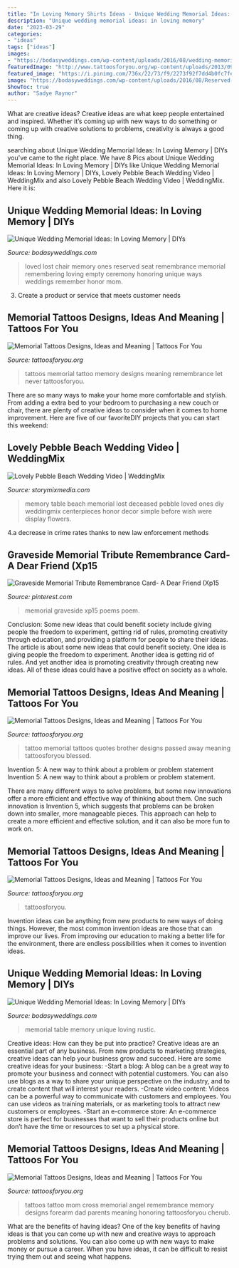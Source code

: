 ```yaml
---
title: "In Loving Memory Shirts Ideas - Unique Wedding Memorial Ideas: In Loving Memory"
description: "Unique wedding memorial ideas: in loving memory"
date: "2023-03-29"
categories:
- "ideas"
tags: ["ideas"]
images:
- "https://bodasyweddings.com/wp-content/uploads/2016/08/wedding-memorial-tables-1.jpg"
featuredImage: "http://www.tattoosforyou.org/wp-content/uploads/2013/09/In-Memory-of-Mom-Tattoos.jpg"
featured_image: "https://i.pinimg.com/736x/22/73/f9/2273f92f7dd4b0fc7fe0c9be66cf2bc1.jpg"
image: "https://bodasyweddings.com/wp-content/uploads/2016/08/Reserved-seat-for-a-lost-loved-one.jpg"
ShowToc: true
author: "Sadye Raynor"
---
```



What are creative ideas?
Creative ideas are what keep people entertained and inspired. Whether it’s coming up with new ways to do something or coming up with creative solutions to problems, creativity is always a good thing.

	

		
searching about Unique Wedding Memorial Ideas: In Loving Memory | DIYs you've came to the right place. We have 8 Pics about Unique Wedding Memorial Ideas: In Loving Memory | DIYs like Unique Wedding Memorial Ideas: In Loving Memory | DIYs, Lovely Pebble Beach Wedding Video | WeddingMix and also Lovely Pebble Beach Wedding Video | WeddingMix. Here it is:
		
    
## Unique Wedding Memorial Ideas: In Loving Memory | DIYs

<img loading=lazy src="https://bodasyweddings.com/wp-content/uploads/2016/08/Reserved-seat-for-a-lost-loved-one.jpg" onerror="this.onerror=null;this.src='https://tse1.mm.bing.net/th?id=OIP.GTq0gjZl4OOdchG6W_HbJwHaLI&amp;pid=15.1';" alt="Unique Wedding Memorial Ideas: In Loving Memory | DIYs">

_Source: bodasyweddings.com_

>loved lost chair memory ones reserved seat remembrance memorial remembering loving empty ceremony honoring unique ways weddings remember honor mom. 

	

3. Create a product or service that meets customer needs

    
## Memorial Tattoos Designs, Ideas And Meaning | Tattoos For You

<img loading=lazy src="http://www.tattoosforyou.org/wp-content/uploads/2013/09/In-Memory-of-Tattoo-768x1024.jpg" onerror="this.onerror=null;this.src='https://tse3.mm.bing.net/th?id=OIP.S1PcYgy4-zsc2wJgJCUiNQHaJ4&amp;pid=15.1';" alt="Memorial Tattoos Designs, Ideas and Meaning | Tattoos For You">

_Source: tattoosforyou.org_

>tattoos memorial tattoo memory designs meaning remembrance let never tattoosforyou. 

	

There are so many ways to make your home more comfortable and stylish. From adding a extra bed to your bedroom to purchasing a new couch or chair, there are plenty of creative ideas to consider when it comes to home improvement. Here are five of our favoriteDIY projects that you can start this weekend: 

    
## Lovely Pebble Beach Wedding Video | WeddingMix

<img loading=lazy src="http://www.storymixmedia.com/weddingmix/blog/wp-content/uploads/2014/10/Holten_4-768x1024.jpg" onerror="this.onerror=null;this.src='https://tse3.mm.bing.net/th?id=OIP.o8JZ9qWyiwVUSxsRBElfagHaJ4&amp;pid=15.1';" alt="Lovely Pebble Beach Wedding Video | WeddingMix">

_Source: storymixmedia.com_

>memory table beach memorial lost deceased pebble loved ones diy weddingmix centerpieces honor decor simple before wish were display flowers. 

	

4.a decrease in crime rates thanks to new law enforcement methods

    
## Graveside Memorial Tribute Remembrance Card- A Dear Friend (Xp15

<img loading=lazy src="https://i.pinimg.com/736x/22/73/f9/2273f92f7dd4b0fc7fe0c9be66cf2bc1.jpg" onerror="this.onerror=null;this.src='https://tse3.mm.bing.net/th?id=OIP.gJv6Ew7FzMNykFUAUlYNQgAAAA&amp;pid=15.1';" alt="Graveside Memorial Tribute Remembrance Card- A Dear Friend (Xp15">

_Source: pinterest.com_

>memorial graveside xp15 poems poem. 

	

Conclusion: Some new ideas that could benefit society include giving people the freedom to experiment, getting rid of rules, promoting creativity through education, and providing a platform for people to share their ideas.
The article is about some new ideas that could benefit society. One idea is giving people the freedom to experiment. Another idea is getting rid of rules. And yet another idea is promoting creativity through creating new ideas. All of these ideas could have a positive effect on society as a whole.

    
## Memorial Tattoos Designs, Ideas And Meaning | Tattoos For You

<img loading=lazy src="http://www.tattoosforyou.org/wp-content/uploads/2013/09/Memorial-Tattoo-Quotes.jpg" onerror="this.onerror=null;this.src='https://tse4.mm.bing.net/th?id=OIP.HDr1xnI9f2ahP7dyuZXu9wHaFj&amp;pid=15.1';" alt="Memorial Tattoos Designs, Ideas and Meaning | Tattoos For You">

_Source: tattoosforyou.org_

>tattoo memorial tattoos quotes brother designs passed away meaning tattoosforyou blessed. 

	

Invention 5: A new way to think about a problem or problem statement
Invention 5: A new way to think about a problem or problem statement. 

There are many different ways to solve problems, but some new innovations offer a more efficient and effective way of thinking about them. One such innovation is Invention 5, which suggests that problems can be broken down into smaller, more manageable pieces. This approach can help to create a more efficient and effective solution, and it can also be more fun to work on.

    
## Memorial Tattoos Designs, Ideas And Meaning | Tattoos For You

<img loading=lazy src="https://www.tattoosforyou.org/wp-content/uploads/2013/09/Baby-Memorial-Tattoos.jpg" onerror="this.onerror=null;this.src='https://tse4.mm.bing.net/th?id=OIP.NzfmPBJVb5z36EdYfx3eUgHaJo&amp;pid=15.1';" alt="Memorial Tattoos Designs, Ideas and Meaning | Tattoos For You">

_Source: tattoosforyou.org_

>tattoosforyou. 

	

Invention ideas can be anything from new products to new ways of doing things. However, the most common invention ideas are those that can improve our lives. From improving our education to making a better life for the environment, there are endless possibilities when it comes to invention ideas.

    
## Unique Wedding Memorial Ideas: In Loving Memory | DIYs

<img loading=lazy src="https://bodasyweddings.com/wp-content/uploads/2016/08/wedding-memorial-tables-1.jpg" onerror="this.onerror=null;this.src='https://tse3.mm.bing.net/th?id=OIP.DmdQNsvxhBWdplyw1Lc4lwHaLG&amp;pid=15.1';" alt="Unique Wedding Memorial Ideas: In Loving Memory | DIYs">

_Source: bodasyweddings.com_

>memorial table memory unique loving rustic. 

	

Creative ideas: How can they be put into practice?
Creative ideas are an essential part of any business. From new products to marketing strategies, creative ideas can help your business grow and succeed. Here are some creative ideas for your business: 
-Start a blog: A blog can be a great way to promote your business and connect with potential customers. You can also use blogs as a way to share your unique perspective on the industry, and to create content that will interest your readers. 
-Create video content: Videos can be a powerful way to communicate with customers and employees. You can use videos as training materials, or as marketing tools to attract new customers or employees. 
-Start an e-commerce store: An e-commerce store is perfect for businesses that want to sell their products online but don’t have the time or resources to set up a physical store.

    
## Memorial Tattoos Designs, Ideas And Meaning | Tattoos For You

<img loading=lazy src="http://www.tattoosforyou.org/wp-content/uploads/2013/09/In-Memory-of-Mom-Tattoos.jpg" onerror="this.onerror=null;this.src='https://tse2.mm.bing.net/th?id=OIP.EX8vz2z5VOogRvR3ggUq9AHaM7&amp;pid=15.1';" alt="Memorial Tattoos Designs, Ideas and Meaning | Tattoos For You">

_Source: tattoosforyou.org_

>tattoos tattoo mom cross memorial angel remembrance memory designs forearm dad parents meaning honoring tattoosforyou cherub. 

	

What are the benefits of having ideas?
One of the key benefits of having ideas is that you can come up with new and creative ways to approach problems and solutions. You can also come up with new ways to make money or pursue a career. When you have ideas, it can be difficult to resist trying them out and seeing what happens.

